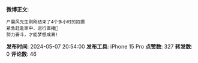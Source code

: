 **微博正文**: 
```
户晨风先生刚刚结束了4个多小时的拍摄
紧急赶赴家中，进行直播🙏
努力奋斗，才能梦想成真!
```
**发布时间**: 2024-05-07 20:54:00
**发布工具**: iPhone 15 Pro
**点赞数**: 327
**转发数**: 0
**评论数**: 46
